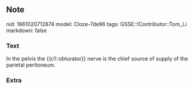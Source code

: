 ## Note
nid: 1661020712874
model: Cloze-7de96
tags: GSSE::!Contributor::Tom_Li
markdown: false

### Text
<div>
  In the pelvis the {{c1::obturator}} nerve is the chief source of
  supply of the parietal peritoneum.
</div>

### Extra

